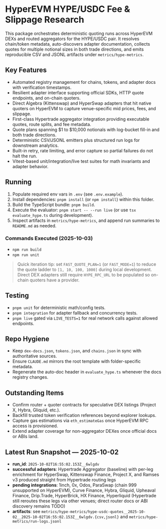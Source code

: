 # HyperEVM HYPE/USDC Fee & Slippage Research

This package orchestrates deterministic quoting runs across HyperEVM DEXs and routed aggregators for the HYPE/USDC pair. It resolves chain/token metadata, auto-discovers adapter documentation, collects quotes for multiple notional sizes in both trade directions, and emits reproducible CSV and JSONL artifacts under `metrics/hype-metrics`.

## Key Features
- Automated registry management for chains, tokens, and adapter docs with verification timestamps.
- Resilient adapter interface supporting official SDKs, HTTP quote endpoints, and on-chain quoters.
- Direct Algebra (Kittenswap) and HyperSwap adapters that hit native quoters on HyperEVM to capture venue-specific mid prices, fees, and slippage.
- First-class Hypertrade aggregator integration providing executable quotes, route splits, and fee metadata.
- Quote plans spanning $1 to $10,000 notionals with log-bucket fill-in and both trade directions.
- Deterministic CSV/JSONL emitters plus structured run logs for downstream analytics.
- Built-in retry, rate limiting, and error capture so partial failures do not halt the run.
- Vitest-based unit/integration/live test suites for math invariants and adapter behavior.

## Running
1. Populate required env vars in `.env` (see `.env.example`).
2. Install dependencies: `pnpm install` (or `npm install`) within this folder.
3. Build the TypeScript bundle: `pnpm build`.
4. Execute the evaluator: `pnpm start -- --run live` (or use `tsx evaluate_hype.ts` during development).
5. Inspect artifacts in `metrics/hype-metrics`, and append run summaries to `README.md` as needed.

### Commands Executed (2025-10-03)
- `npm run build`
- `npm run unit`

> Quick iteration tip: set `FAST_QUOTE_PLAN=1` (or `FAST_MODE=1`) to reduce the quote ladder to `[1, 10, 100, 1000]` during local development. Direct DEX adapters still require `HYPE_RPC_URL` to be populated so on-chain quoters have a provider.

## Testing
- `pnpm unit` for deterministic math/config tests.
- `pnpm integration` for adapter fallback and concurrency tests.
- `pnpm live` gated via `LIVE_TESTS=1` for real network calls against allowed endpoints.

## Repo Hygiene
- Keep `dex-docs.json`, `tokens.json`, and `chains.json` in sync with authoritative sources.
- Ensure `CLAUDE.md` mirrors the root template with folder-specific metadata.
- Regenerate the auto-doc header in `evaluate_hype.ts` whenever the docs registry changes.

## Outstanding Items
- Confirm router + quoter contracts for speculative DEX listings (Project X, Hybra, Gliquid, etc.).
- Backfill trusted token verification references beyond explorer lookups.
- Capture gas estimations via `eth_estimateGas` once HyperEVM RPC access is provisioned.
- Extend adapter coverage for non-aggregator DEXes once official docs or ABIs land.

## Latest Run Snapshot — 2025-10-02
- **run_id**: `2025-10-02T16:55:02.153Z__6wlgdv`
- **successful adapters**: Hypertrade Aggregator (baseline) with per-leg enrichment for HyperSwap, Kittenswap Finance, Project X, and Ramses v3 produced straight from Hypertrade routing legs
- **pending integrations**: 1inch, 0x, Odos, ParaSwap (chain 999 unsupported on HyperEVM), Curve Finance, Hybra, Gliquid, Upheaval Finance, Drip.Trade, HyperBrick, HX Finance, Hyperliquid (Hypertrade still reroutes these legs via other venues; direct router docs or ABI discovery remains TODO)
- **artifacts**: see `metrics/hype-metrics/hype-usdc-quotes__2025-10-02__2025-10-02T16:55:02.153Z__6wlgdv.{csv,jsonl}` and `metrics/hype-metrics/run-logs.jsonl`
